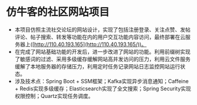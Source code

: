 # 仿牛客的社区网站项目

* 本项目仿照主流社交论坛的网站设计，实现了包括注册登录、关注点赞、发帖评论、帖子搜索、转发等功能在内的用户交互功能内容访问，最终部署在云服务器上([http://110.40.193.165](http://110.40.193.165/))。
* 在完成了网站基础功能的开发后，进一步改进了网站的功能。利用前缀树实现了敏感词的过滤、采用多级缓存缓解网站高并发访问的压力，利用云文件服务缓解了本地服务器的存储压力，利用定时任务记录网站日志监控网站运行状态。
* 涉及技术点：Spring Boot + SSM框架；Kafka实现异步消息通知；Caffeine + Redis实现多级缓存；Elasticsearch实现了全文搜索；Spring Security实现权限控制；Quartz实现任务调度。